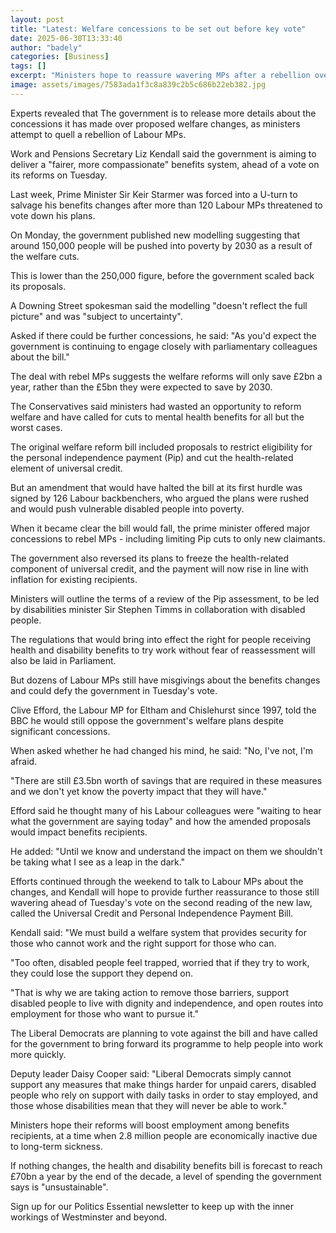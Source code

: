 ```yaml
---
layout: post
title: "Latest: Welfare concessions to be set out before key vote"
date: 2025-06-30T13:33:40
author: "badely"
categories: [Business]
tags: []
excerpt: "Ministers hope to reassure wavering MPs after a rebellion over benefits cuts led to a major climbdown."
image: assets/images/7583ada1f3c8a839c2b5c686b22eb382.jpg
---
```


Experts revealed that The government is to release more details about the concessions it has made over proposed welfare changes, as ministers attempt to quell a rebellion of Labour MPs.

Work and Pensions Secretary Liz Kendall said the government is aiming to deliver a "fairer, more compassionate" benefits system, ahead of a vote on its reforms on Tuesday.

Last week, Prime Minister Sir Keir Starmer was forced into a U-turn to salvage his benefits changes after more than 120 Labour MPs threatened to vote down his plans.

On Monday, the government published new modelling suggesting that around 150,000 people will be pushed into poverty by 2030 as a result of the welfare cuts.

This is lower than the 250,000 figure, before the government scaled back its proposals.

A Downing Street spokesman said the modelling "doesn't reflect the full picture" and was "subject to uncertainty". 

Asked if there could be further concessions, he said: "As you'd expect the government is continuing to engage closely with parliamentary colleagues about the bill."

The deal with rebel MPs suggests the welfare reforms will only save £2bn a year, rather than the £5bn they were expected to save by 2030.

The Conservatives said ministers had wasted an opportunity to reform welfare and have called for cuts to mental health benefits for all but the worst cases.

The original welfare reform bill included proposals to restrict eligibility for the personal independence payment (Pip) and cut the health-related element of universal credit.

But an amendment that would have halted the bill at its first hurdle was signed by 126 Labour backbenchers, who argued the plans were rushed and would push vulnerable disabled people into poverty.

When it became clear the bill would fall, the prime minister offered major concessions to rebel MPs - including limiting Pip cuts to only new claimants.

The government also reversed its plans to freeze the health-related component of universal credit, and the payment will now rise in line with inflation for existing recipients.

Ministers will outline the terms of a review of the Pip assessment, to be led by disabilities minister Sir Stephen Timms in collaboration with disabled people.

The regulations that would bring into effect the right for people receiving health and disability benefits to try work without fear of reassessment will also be laid in Parliament.

But dozens of Labour MPs still have misgivings about the benefits changes and could defy the government in Tuesday's vote.

Clive Efford, the Labour MP for Eltham and Chislehurst since 1997, told the BBC he would still oppose the government's welfare plans despite significant concessions.

When asked whether he had changed his mind, he said: "No, I've not, I'm afraid.

"There are still £3.5bn worth of savings that are required in these measures and we don't yet know the poverty impact that they will have."

Efford said he thought many of his Labour colleagues were "waiting to hear what the government are saying today" and how the amended proposals would impact benefits recipients.

He added: "Until we know and understand the impact on them we shouldn't be taking what I see as a leap in the dark."

Efforts continued through the weekend to talk to Labour MPs about the changes, and Kendall will hope to provide further reassurance to those still wavering ahead of Tuesday's vote on the second reading of the new law, called the Universal Credit and Personal Independence Payment Bill.

Kendall said: "We must build a welfare system that provides security for those who cannot work and the right support for those who can.

"Too often, disabled people feel trapped, worried that if they try to work, they could lose the support they depend on.

"That is why we are taking action to remove those barriers, support disabled people to live with dignity and independence, and open routes into employment for those who want to pursue it."

The Liberal Democrats are planning to vote against the bill and have called for the government to bring forward its programme to help people into work more quickly.

Deputy leader Daisy Cooper said: "Liberal Democrats simply cannot support any measures that make things harder for unpaid carers, disabled people who rely on support with daily tasks in order to stay employed, and those whose disabilities mean that they will never be able to work."

Ministers hope their reforms will boost employment among benefits recipients, at a time when 2.8 million people are economically inactive due to long-term sickness.

If nothing changes, the health and disability benefits bill is forecast to reach £70bn a year by the end of the decade, a level of spending the government says is "unsustainable".

Sign up for our Politics Essential newsletter to keep up with the inner workings of Westminster and beyond.

